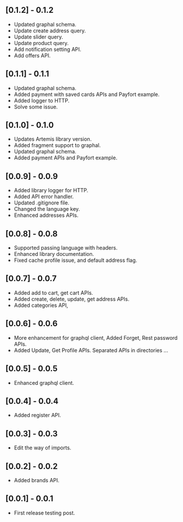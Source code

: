 ## [0.1.2] - 0.1.2
* Updated graphal schema.
* Update create address query.
* Update slider query.
* Update product query.
* Add notification setting API.
* Add offers API.

## [0.1.1] - 0.1.1
* Updated graphal schema.
* Added payment with saved cards APIs and Payfort example.
* Added logger to HTTP.
* Solve some issue.

## [0.1.0] - 0.1.0
* Updates Artemis library version.
* Added fragment support to graphal.
* Updated graphal schema.
* Added payment APIs and Payfort example.

## [0.0.9] - 0.0.9
* Added library logger for HTTP.
* Added API error handler.
* Updated .gitignore file.
* Changed the language key.
* Enhanced addresses APIs.

## [0.0.8] - 0.0.8
* Supported passing language with headers.
* Enhanced library documentation.
* Fixed cache profile issue, and default address flag.

## [0.0.7] - 0.0.7
* Added add to cart, get cart APIs.
* Added create, delete, update, get address APIs.
* Added categories API,

## [0.0.6] - 0.0.6
* More enhancement for graphql client, Added Forget, Rest password APIs.
* Added Update, Get Profile APIs. Separated APIs in directories ...

## [0.0.5] - 0.0.5
* Enhanced graphql client.

## [0.0.4] - 0.0.4
* Added register API.

## [0.0.3] - 0.0.3
* Edit the way of imports.
## [0.0.2] - 0.0.2
* Added brands API.

## [0.0.1] - 0.0.1
* First release testing post.